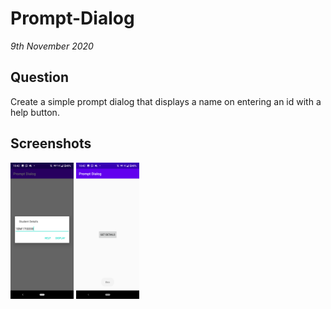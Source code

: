 # Prompt-Dialog

_9th November 2020_

## Question

Create a simple prompt dialog that displays a name on entering an id with a help button.

## Screenshots

<p align="start">
  <img src="Screenshot_1.png" width="20%">
  <img src="Screenshot_2.png" width="20%">
</p>
